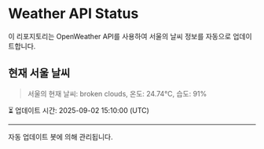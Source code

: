 
# Weather API Status

이 리포지토리는 OpenWeather API를 사용하여 서울의 날씨 정보를 자동으로 업데이트합니다.

## 현재 서울 날씨
> 서울의 현재 날씨: broken clouds, 온도: 24.74°C, 습도: 91%

⏳ 업데이트 시간: 2025-09-02 15:10:00 (UTC)

---
자동 업데이트 봇에 의해 관리됩니다.
